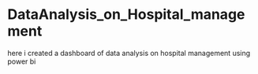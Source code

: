 # DataAnalysis_on_Hospital_management
here i created a dashboard of data analysis on hospital management using power bi 
